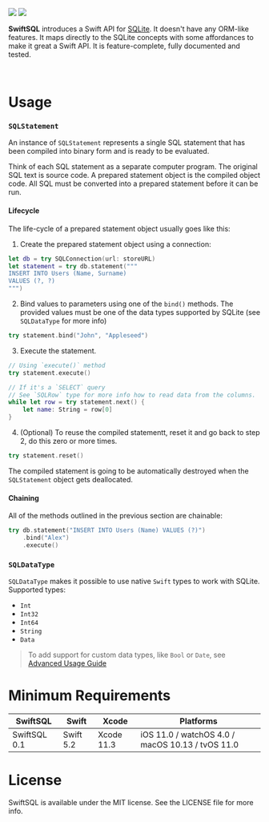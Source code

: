 <p align="left">
<img src="https://img.shields.io/badge/platforms-iOS%2C%20macOS%2C%20watchOS%2C%20tvOS-lightgrey.svg">
<img src="https://github.com/kean/SwiftSQL/workflows/CI/badge.svg">
</p>

**SwiftSQL** introduces a Swift API for [SQLite](https://www.sqlite.org/index.html). It doesn't have any ORM-like features. It maps directly to the SQLite concepts with some affordances to make it great a Swift API. It is feature-complete, fully documented and tested.

<br/>

# Usage

### `SQLStatement`

An instance of `SQLStatement` represents a single SQL statement that has been compiled into binary form and is ready to be evaluated.

Think of each SQL statement as a separate computer program. The original SQL text is source code. A prepared statement object is the compiled object code. All SQL must be converted into a prepared statement before it can be run.

#### Lifecycle

The life-cycle of a prepared statement object usually goes like this:

1. Create the prepared statement object using a connection:

```swift
let db = try SQLConnection(url: storeURL)
let statement = try db.statement("""
INSERT INTO Users (Name, Surname)
VALUES (?, ?)
""")
```

2. Bind values to parameters using one of the `bind()` methods. The provided values must be one of the data types supported by SQLite (see `SQLDataType` for more info)

```swift
try statement.bind("John", "Appleseed")
```

3. Execute the statement.

```swift
// Using `execute()` method
try statement.execute()

// If it's a `SELECT` query
// See `SQLRow` type for more info how to read data from the columns.
while let row = try statement.next() {
    let name: String = row[0]
}
```

4. (Optional) To reuse the compiled statementt, reset it and go back to step 2,
do this zero or more times.

```swift
try statement.reset()
```

The compiled statement is going to be automatically destroyed when the
`SQLStatement` object gets deallocated.

#### Chaining

All of the methods outlined in the previous section are chainable:

```swift
try db.statement("INSERT INTO Users (Name) VALUES (?)")
    .bind("Alex")
    .execute()
```

### `SQLDataType`

`SQLDataType` makes it possible to use native `Swift` types to work with SQLite. Supported types:

- `Int`
- `Int32`
- `Int64`
- `String`
- `Data`

> To add support for custom data types, like `Bool` or `Date`, see [Advanced Usage Guide](https://github.com/kean/SwiftSQL/blob/0.1.0/Docs/advanced-usage-guide.md) 

# Minimum Requirements

| SwiftSQL          | Swift           | Xcode           | Platforms                                         |
|---------------|-----------------|-----------------|---------------------------------------------------|
| SwiftSQL 0.1      | Swift 5.2       | Xcode 11.3      | iOS 11.0 / watchOS 4.0 / macOS 10.13 / tvOS 11.0  |

# License

SwiftSQL is available under the MIT license. See the LICENSE file for more info.

